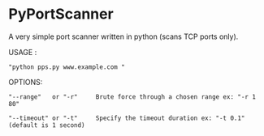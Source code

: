 # PyPortScanner
 A very simple port scanner written in python (scans TCP ports only).

USAGE : 

	"python pps.py www.example.com "

OPTIONS:

 	"--range"   or "-r"		Brute force through a chosen range ex: "-r 1 80" 
 
 	"--timeout" or "-t"		Specify the timeout duration ex: "-t 0.1" (default is 1 second)
